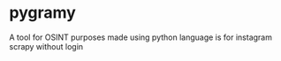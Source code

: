 # pygramy
A tool for OSINT purposes made using python language is for instagram scrapy without login
